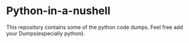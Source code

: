 # Python-in-a-nushell
This repository contains some of the python code dumps. Feel free add your Dumps(especially python).
